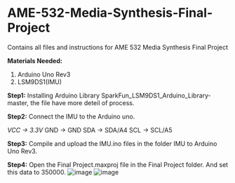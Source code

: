 # AME-532-Media-Synthesis-Final-Project
Contains all files and instructions for AME 532 Media Synthesis Final Project

**Materials Needed:**
1. Arduino Uno Rev3
2. LSM9DS1(IMU)

**Step1:**
Installing Arduino Library SparkFun_LSM9DS1_Arduino_Library-master, the file have more deteil of process.

**Step2:**
Connect the IMU to the Arduino uno. 

*VCC → 3.3V*
GND → GND
SDA → SDA/A4
SCL → SCL/A5

**Step3:**
Compile and upload the IMU.ino files in the folder IMU to Arduino Uno Rev3.

**Step4:**
Open the Final Project.maxproj file in the Final Project folder. And set this data to 350000.
![image](https://user-images.githubusercontent.com/90342967/144937191-55c071e1-737a-4684-bb88-9886ea37651c.png)
![image](https://user-images.githubusercontent.com/90342967/144937213-c36a7968-4850-46e3-a66b-376dffb6d4f1.png)
